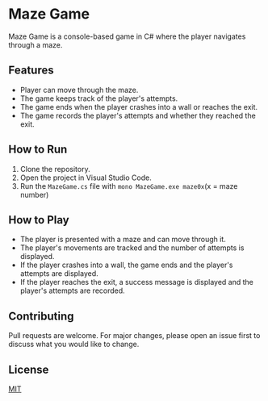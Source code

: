 # Maze Game

Maze Game is a console-based game in C# where the player navigates through a maze.

## Features

- Player can move through the maze.
- The game keeps track of the player's attempts.
- The game ends when the player crashes into a wall or reaches the exit.
- The game records the player's attempts and whether they reached the exit.

## How to Run

1. Clone the repository.
2. Open the project in Visual Studio Code.
3. Run the `MazeGame.cs` file with `mono MazeGame.exe maze0x`(x = maze number)

## How to Play

- The player is presented with a maze and can move through it.
- The player's movements are tracked and the number of attempts is displayed.
- If the player crashes into a wall, the game ends and the player's attempts are displayed.
- If the player reaches the exit, a success message is displayed and the player's attempts are recorded.

## Contributing

Pull requests are welcome. For major changes, please open an issue first to discuss what you would like to change.

## License

[MIT](https://choosealicense.com/licenses/mit/)
